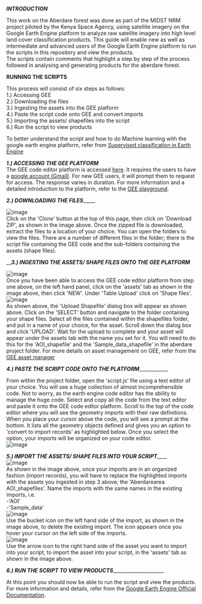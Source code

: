 _____________INTRODUCTION_____________<br/>

This work on the Aberdare forest was done as part of the MIDST NRM project piloted by the Kenya Space Agency, using satellite imagery on the Google Earth Engine platform to 
analyze raw satellite imagery into high level land cover classification products. This guide will enable new as well as intermediate and advanced users of the Google Earth Engine 
platform to run the scripts in this repository and view the products.<br/>
The scripts contain comments that highlight a step by step of the process followed in analysing and generating products for the aberdare forest.

______________RUNNING THE SCRIPTS______________<br/>

This process will consist of six steps as follows:<br/>
1.) Accessing GEE<br/>
2.) Downloading the files<br/>
3.) Ingesting the assets into the GEE platform<br/>
4.) Paste the script code onto GEE and convert imports<br/>
5.) Importing the assets/ shapefiles into the script<br/>
6.) Run the script to view products<br/>

To better understand the script and how to do Machine learning with the google earth engine platform, refer from [Supervised classification in Earth Engine](https://developers.google.com/earth-engine/guides/classification)

_______________1.) ACCESSING THE GEE PLATFORM_______________<br/>
The GEE code editor platform is accessed [here](https://code.earthengine.google.com). It requires the users to have a [google account (Gmail)](https://mail.google.com). For new GEE users, it will prompt them to request for access. The response varies in duration.
For more information and a detailed introduction to the platform, refer to the [GEE playground](https://developers.google.com/earth-engine/guides/playground).

_______________2.) DOWNLOADING THE FILES____________________<br/>

![image](https://user-images.githubusercontent.com/75077556/125576767-07d47298-d2ca-44e6-b3df-b837643adba2.png)<br/>
Click on the 'Clone' button at the top of this page, then click on 'Download ZIP', as shown in the image above. Once the zipped file is downloaded, extract the files to a location of your choice. You can open the folders to view the files. There are a number of different files in the folder; there is the script file containing the GEE code and the sub-folders containing the assets (shape files).

_______________3.) INGESTING THE ASSETS/ SHAPE FILES ONTO THE GEE PLATFORM_____________<br/>

![image](https://user-images.githubusercontent.com/75077556/125578391-7ab741aa-633a-4f5b-92dd-ab10c8ea1425.png)<br/>
Once you have been able to access the GEE code editor platform from step one above, on the left hand panel, click on the 'assets' tab as shown in the image above, then click 'NEW'. Under 'Table Upload' click on 'Shape files'.<br/>
![image](https://user-images.githubusercontent.com/75077556/125578723-c0d0d13e-62bc-485d-b3b6-36aa4805cc1e.png)<br/>
As shown above, the 'Upload Shapefile' dialog box will appear as shown above. Click on the 'SELECT' button and navigate to the folder containing your shape files. Select all the files contained within the shapefiles folder, and put in a name of your choice, for the asset. Scroll down the dialog box and click 'UPLOAD'. Wait for the upload to complete and your asset will appear under the assets tab with the name you set for it. You will need to do this for the 'AOI_shapefile' and the 'Sample_data_shapefile' in the aberdare project folder. For more details on asset management on GEE, refer from the [GEE asset manager](https://developers.google.com/earth-engine/guides/asset_manager)

_______________4.) PASTE THE SCRIPT CODE ONTO THE PLATFORM___________________________<br/>

From within the project folder, open the 'script.js' file using a text editor of your choice. You will see a huge collection of almost incomprehensible code. Not to worry, as the earth engine code editor has the ability to manage the huge code. Select and copy all the code from the text editor and paste it onto the GEE code editor platform. Scroll to the top of the code editor where you will see the geometry imports with their raw definitions. When you place your cursor above the code, you will see a prompt at the bottom. It lists all the geometry objects defined and gives you an option to 'convert to import records' as highlighted below. Once you select the option, your imports will be organized on your code editor.<br/>
![image](https://user-images.githubusercontent.com/75077556/125584368-d970818f-b5f8-49d7-a84e-c02744911aeb.png)<br/>

_______________5.) IMPORT THE ASSETS/ SHAPE FILES INTO YOUR SCRIPT___________________<br/>
![image](https://user-images.githubusercontent.com/75077556/127155343-fd5adca0-81e1-4cc6-888d-98e57e8afc1b.png)<br/>
As shown in the image above, once your imports are in an organized fashion (import records), you will have to replace the highlighted imports with the assets you ingested in step 3 above; the 'Aberdarearea AOI_shapefiles'. Name the imports with the same names in the existing imports, i.e.<br/>
-'AOI'<br/>
-'Sample_data'<br/>
![image](https://user-images.githubusercontent.com/75077556/125587500-92fe80ac-13b9-4648-8571-54accc9e1041.png)<br/>
Use the bucket icon on the left hand side of the import, as shown in the image above, to delete the existing import. The icon appears once you hover your cursor on the left side of the imports.<br/>
![image](https://user-images.githubusercontent.com/75077556/125588164-7a1a844b-f46d-4a6d-824e-03b0b59346c9.png)<br/>
Use the arrow icon to the right hand side of the asset you want to import into your script, to import the asset into your script, in the 'assets' tab as shown in the image above.

_______________6.) RUN THE SCRIPT TO VIEW PRODUCTS____________________________________<br/>

At this point you should now be able to run the script and view the products. For more information and details, refer from the [Google Earth Engine Official Documentation](https://earthengine.google.com/).
